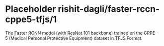 # Placeholder rishit-dagli/faster-rccn-cppe5-tfjs/1
The Faster RCNN model (with ResNet 101 backbone) trained on the CPPE - 5 (Medical Personal Protective Equipment) dataset in TFJS Format.

<!-- task: image-object-detection -->
<!-- network-architecture: faster-r-cnn -->
<!-- dataset: cppe-5 -->
<!-- fine-tunable: false -->
<!-- license: apache-2.0 -->